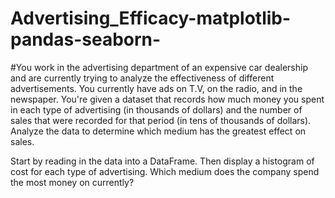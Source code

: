 # Advertising_Efficacy-matplotlib-pandas-seaborn-
#You work in the advertising department of an expensive car dealership and are currently trying to analyze the effectiveness of different advertisements. You currently have ads on T.V, on the radio, and in the newspaper. You're given a dataset that records how much money you spent in each type of advertising (in thousands of dollars) and the number of sales that were recorded for that period (in tens of thousands of dollars). Analyze the data to determine which medium has the greatest effect on sales.

Start by reading in the data into a DataFrame. Then display a histogram of cost for each type of advertising. Which medium does the company spend the most money on currently?
